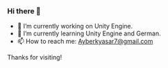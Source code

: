 ### Hi there 👋

- 🔭 I’m currently working on Unity Engine.
- 🌱 I’m currently learning Unity Engine and German.
- 📫 How to reach me: Ayberkyasar7@gmail.com

Thanks for visiting!
 
<!--
**AxtForest/AxtForest** is a ✨ _special_ ✨ repository because its `README.md` (this file) appears on your GitHub profile.

Here are some ideas to get you started:

- 🔭 I’m currently working on ...
- 🌱 I’m currently learning ...
- 👯 I’m looking to collaborate on ...
- 🤔 I’m looking for help with ...
- 💬 Ask me about ...
- 📫 How to reach me: ...
- 😄 Pronouns: ...
- ⚡ Fun fact: ...
-->
